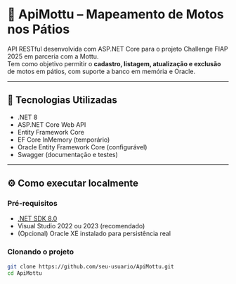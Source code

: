 # 🛵 ApiMottu – Mapeamento de Motos nos Pátios

API RESTful desenvolvida com ASP.NET Core para o projeto Challenge FIAP 2025 em parceria com a Mottu.  
Tem como objetivo permitir o **cadastro, listagem, atualização e exclusão** de motos em pátios, com suporte a banco em memória e Oracle.

---

## 🔧 Tecnologias Utilizadas

- .NET 8
- ASP.NET Core Web API
- Entity Framework Core
- EF Core InMemory (temporário)
- Oracle Entity Framework Core (configurável)
- Swagger (documentação e testes)

---

## ⚙️ Como executar localmente

### Pré-requisitos
- [.NET SDK 8.0](https://dotnet.microsoft.com/en-us/download/dotnet/8.0)
- Visual Studio 2022 ou 2023 (recomendado)
- (Opcional) Oracle XE instalado para persistência real

### Clonando o projeto
```bash
git clone https://github.com/seu-usuario/ApiMottu.git
cd ApiMottu
